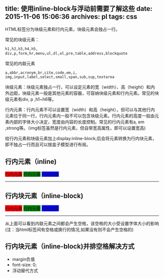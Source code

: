 title: 使用inline-block与浮动前需要了解这些
date: 2015-11-06 15:06:36
archives: pl
tags: css
---


HTML标签分为块级元素和行内元素，块级元素会独占一行。

常见的块级元素：

```html
h1,h2,h3,h4,h5,
div,p,form,hr,menu,ul,dl,ol,pre,table,address,blockquote
```

常见的内联元素
```html
a,abbr,acronym,br,cite,code,em,i,
img,input,label,select,small,span,sub,sup,textarea
```

块级元素：块级元素独占一行，可以设定元素的宽（width）、高（height）和内外边距，块级元素一般是其他元素的容器，可容纳块级元素和行内元素。常见的块级元素有div, p ,h1~h6等。

行内元素：行内元素不可以设置宽（width）和高（height），但可以与其他行内元素位于同一行，行内元素内一般不可以包含块级元素。行内元素的高度一般由元素内部的字体大小决定，宽度由内容的长度控制。常见的行内元素有a, em ,strong等。（img标签虽然是行内元素，但自带宽高属性，即可以设置宽高)

给行内元素和块级元素加上display:inline-block;后会将元素转换为行内块元素，即不独占一行而且可以按盒子模型进行布局。



## 行内元素（inline)
<div class="margin-auto">
	<span style="background:red;">行内元素</span>  <span style="background:green;">行内元素</span>  <span style="background:blue;">行内元素</span>
	<hr>
</div>

## 行内块元素（inline-block)

<div class="margin-auto">
	<span style="background:red;display:inline-block;">行内元素</span>  <span style="background:green;display:inline-block;">行内元素</span>  <span style="background:blue;display:inline-block;">行内元素</span>
	<hr>
</div>

从上面可以看到内联元素之间都会产生空格，该空格的大小受设置字体大小的影响(注：当html标签间有空格或换行的情况,如果没有则不会产生空格的)

## 行内块元素（inline-block)并排空格解决方式

* margin负值
* font-size: 0;
* 浮动替代方式



